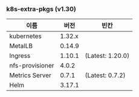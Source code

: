 ### k8s-extra-pkgs (v1.30)

이름            | 버전     | 빈칸
----            | ----     | ----
kubernetes      | 1.32.x  |
MetalLB         | 0.14.9  |
Ingress         | 1.10.1  | (Latest: 1.20.0)
nfs-provisioner | 4.0.2    |
Metrics Server  | 0.7.1    | (Latest: 0.7.2)
Helm            | 3.17.1   |

